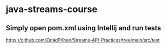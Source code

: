# java-streams-course
## Simply open pom.xml using Intellij and run tests


https://github.com/ZahidFKhan/Streams-API-Practices/tree/main/src/test
